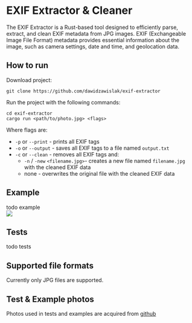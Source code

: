 # EXIF Extractor & Cleaner
The EXIF Extractor is a Rust-based tool designed to efficiently parse, extract, and clean EXIF metadata from JPG images. EXIF (Exchangeable Image File Format) metadata provides essential information about the image, such as camera settings, date and time, and geolocation data.

## How to run
Download project:
```
git clone https://github.com/dawidzawislak/exif-extractor
```
Run the project with the following commands:
```
cd exif-extractor
cargo run <path/to/photo.jpg> <flags>
```
Where flags are:
- `-p` or `--print` - prints all EXIF tags
- `-o` or `--output` - saves all EXIF tags to a file named `output.txt`
- `-c` or `--clean` - removes all EXIF tags and:
    - `-n` / `-new` `<filename.jpg>`- creates a new file named `filename.jpg` with the cleaned EXIF data
    - none - overwrites the original file with the cleaned EXIF data

## Example
todo example  
<img src="./resources/images/example.jpg">

## Tests
todo tests

## Supported file formats
Currently only JPG files are supported.

## Test & Example photos
Photos used in tests and examples are acquired from [github](https://github.com/drewnoakes/metadata-extractor-images)